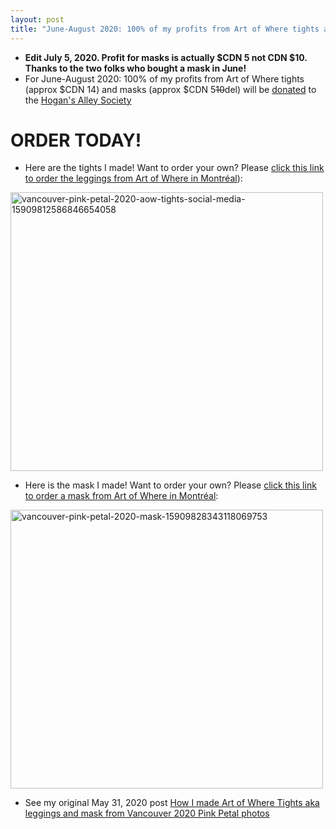 ```yaml
---
layout: post
title: "June-August 2020: 100% of my profits from Art of Where tights and masks will be donated to the Hogan's Alley Society"
---
```

* **Edit July 5, 2020. Profit for masks is actually $CDN 5 not CDN $10. Thanks to the two folks who bought a mask in June!**
* For June-August 2020: 100% of my profits from Art of Where tights (approx $CDN 14) and masks (approx $CDN 5<del>10</del>del) will be [donated](https://www.hogansalleysociety.org/donations/696/) to the [Hogan's Alley Society](https://www.hogansalleysociety.org/)

# ORDER TODAY!

* Here are the tights I made! Want to order your own? Please [click this link to order the leggings from Art of Where in Montréal](https://artofwhere.com/artists/roland-tanglao/clothing/leggings/3502475)):

<a data-flickr-embed="true" href="https://www.flickr.com/photos/roland/49958727272/in/dateposted-public/" title="vancouver-pink-petal-2020-aow-tights-social-media-15909812586846654058"><img src="https://live.staticflickr.com/65535/49958727272_bc9dc91645.jpg" width="500" height="446" alt="vancouver-pink-petal-2020-aow-tights-social-media-15909812586846654058"></a><script async src="//embedr.flickr.com/assets/client-code.js" charset="utf-8"></script>

* Here is the mask  I made! Want to order your own? Please [click this link to order a mask from Art of Where in Montréal](https://artofwhere.com/artists/roland-tanglao/accessories/face-covering/3502516):

<a data-flickr-embed="true" href="https://www.flickr.com/photos/roland/49957949818/in/dateposted-public/" title="vancouver-pink-petal-2020-mask-15909828343118069753"><img src="https://live.staticflickr.com/65535/49957949818_2397f59b2c.jpg" width="500" height="446" alt="vancouver-pink-petal-2020-mask-15909828343118069753"></a><script async src="//embedr.flickr.com/assets/client-code.js" charset="utf-8"></script>



* See my original May 31, 2020 post [How I made Art of Where Tights aka leggings and mask from Vancouver 2020 Pink Petal photos](http://rolandtanglao.com/2020/05/31/p1-how-to-make-leggings-masks-artofwhere-from-vancouver-pink-petal-photos/)